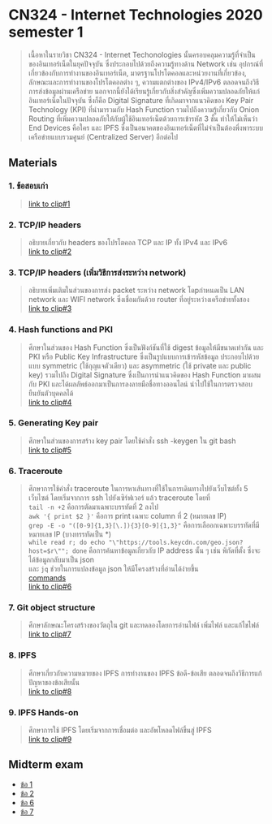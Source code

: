 # CN324 - Internet Technologies 2020 semester 1
> เนื้อหาในรายวิชา CN324 - Internet Techonologies นั้นครอบคลุมความรู้ที่จำเป็นของอินเทอร์เน็ตในยุคปัจจุบัน ซึ่งประกอบไปด้วยถึงความรู้ทางด้าน Network เช่น อุปกรณ์ที่เกี่ยวข้องกับการทำงานของอินเทอร์เน็ต, มาตรฐานโปรโตคอลและหน่วยงานที่เกี่ยวข้อง, ลักษณะและการทำงานของโปรโตคอลต่าง ๆ, ความแตกต่างของ IPv4/IPv6 ตลอดจนถึงวิธีการส่งข้อมูลผ่านเครือข่าย นอกจากนี้ยังได้เรียนรู้เกี่ยวกับสิ่งสำคัญซึ่งเพิ่มความปลอดภัยให้แก่อินเทอร์เน็ตในปัจจุบัน ซึ่งก็คือ Digital Signature ที่เกิดมาจากแนวคิดของ Key Pair Technology (KPI) ที่นำมารวมกับ Hash Function รวมไปถึงความรู้เกี่ยวกับ Onion Routing ที่เพิ่มความปลอดภัยให้กับผู้ใช้อินเทอร์เน็ตด้วยการเข้ารหัส 3 ชั้น ทำให้ไม่เห็นว่า End Devices คือใคร และ IPFS ซึ่งเป็นอนาคตของอินเทอร์เน็ตที่ไม่จำเป็นต้องพึ่งพาระบบเครือข่ายแบบรวมศูนย์ (Centralized Server) อีกต่อไป


## Materials

### 1. ข้อสอบเก่า
> [link to clip#1](https://youtu.be/vAZFbvOROug)

### 2. TCP/IP headers 
> อธิบายเกี่ยวกับ headers ของโปรโตคอล TCP และ IP ทั้ง IPv4 และ IPv6<br>
> [link to clip#2](https://youtu.be/ki53k7tfotc)

### 3. TCP/IP headers (เพิ่มวิธีการส่งระหว่าง network)
> อธิบายเพิ่มเติมในส่วนของการส่ง packet ระหว่าง network โดpกำหนดเป็น LAN network และ WIFI network ซึ่งเชื่อมกันด้วย router ที่อยู่ระหว่างเครือข่ายทั้งสอง <br>
> [link to clip#3](https://youtu.be/7yGRjiYn2CM)

### 4. Hash functions and PKI
> ศึกษาในส่วนของ Hash Function ซึ่งเป็นฟังก์ชันที่ใช้ digest ข้อมูลให้มีขนาดเท่ากัน และ PKI หรือ Public Key Infrastructure ซึ่งเป็นรูปแบบการเข้ารหัสข้อมูล ประกอบไปด้วยแบบ symmetric (ใช้กุญแจตัวเดียว) และ asymmetric (ใช้ private และ public key) รวมไปถึง Digital Signature ซึ่งเป็นการนำแนวคิดของ Hash Function มาผสมกับ PKI และได้ผลลัพธ์ออกมาเป็นการลงลายมือชื่อทางออนไลน์ นำไปใช้ในการตรวจสอบยืนยันตัวบุคคลได้<br>
> [link to clip#4](https://youtu.be/vAZFbvOROug)

### 5. Generating Key pair
> ศึกษาในส่วนของการสร้าง key pair โดยใช้คำสั่ง ssh -keygen ใน git bash<br>
> [link to clip#5](https://youtu.be/DPmdFAXuIBw)

### 6. Traceroute
> ศึกษาการใช้คำสั่ง traceroute ในการหาเส้นทางที่ใช้ในการเดินทางไปยังเว็บไซต์ทั้ง 5 เว็บไซต์ โดยเริ่มจากการ ssh ไปยังเซิร์ฟเวอร์ แล้ว traceroute โดยที่ <br>
> `tail -n +2` คือการตัดมาเฉพาะบรรทัดที่ 2 ลงไป <br>
> `awk '{ print $2 }'` คือการ print เฉพาะ column ที่ 2 (หมายเลข IP) <br>
> `grep -E -o "([0-9]{1,3}[\.]){3}[0-9]{1,3}"` คือการเลืออกเฉพาะบรรทัดที่มีหมายเลข IP (บางทรรทัดเป็น \*) <br>
> `while read r; do echo "\"https://tools.keycdn.com/geo.json?host=$r\""; done` คือการค้นหาข้อมูลเกี่ยวกับ IP address นั้น ๆ เช่น พิกัดที่ตั้ง ซึ่งจะได้ข้อมูลกลับมาเป็น json <br>
> และ `jq` ช่วยในการแปลงข้อมูล json ให้มีโครงสร้างที่อ่านได้ง่ายขึ้น <br>
> [commands](https://github.com/keirace/cn324/blob/master/traceroute)<br>
> [link to clip#6](https://youtu.be/QBNvroTTlDU)

### 7. Git object structure
> ศึกษาลักษณะโครงสร้างของวัตถุใน git และทดลองโดยการอ่านไฟล์ เพิ่มไฟล์ และแก้ไขไฟล์<br>
> [link to clip#7](https://youtu.be/pszhYeB_qZg)

### 8. IPFS
> ศึกษาเกี่ยวกับความหมายของ IPFS การทำงานของ IPFS ข้อดี-ข้อเสีย ตลอดจนถึงวิธีการแก้ปัญหาของข้อเสียนั้น <br>
> [link to clip#8](https://youtu.be/gQ6CjGrtQUg)

### 9. IPFS Hands-on
> ศึกษาการใช้ IPFS โดยเริ่มจากการเชื่อมต่อ และอัพโหลดไฟล์ขึ้นสู่ IPFS <br>
> [link to clip#9](https://youtu.be/ZLe-V6PJXKk)


## Midterm exam
- [ข้อ 1](https://youtu.be/EIPNZAGMSZc)
- [ข้อ 2](https://youtu.be/2rz3v2JLqRU)
- [ข้อ 6](https://youtu.be/Ch9F8j0ZSlI)
- [ข้อ 7](https://youtu.be/lmtC7YhDqrs)
